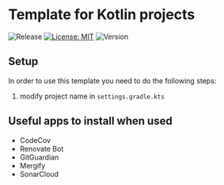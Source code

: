 # Template for Kotlin projects

![Release](https://github.com/AndreaGiulianelli/kotlin-template-project/actions/workflows/build-and-deploy.yml/badge.svg?style=plastic)
[![License: MIT](https://img.shields.io/badge/License-MIT-yellow.svg?style=plastic)](https://opensource.org/licenses/MIT)
![Version](https://img.shields.io/github/v/release/AndreaGiulianelli/kotlin-template-project?style=plastic)


## Setup
In order to use this template you need to do the following steps:
1. modify project name in `settings.gradle.kts`
<!--
2. [Optional] set up branch protection and a Personal Access Token and modify it in the `release` job for `semantic release`([more here](https://semantic-release.gitbook.io/semantic-release/recipes/ci-configurations/github-actions#pushing-package.json-changes-to-a-master-branch))
-->

## Useful apps to install when used
- CodeCov
- Renovate Bot
- GitGuardian
- Mergify
- SonarCloud
